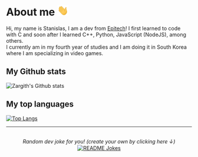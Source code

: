 # About me <img src="https://github.com/Zargith/Zargith/blob/master/Gifs/Hi.gif" width="30px">

Hi, my name is Stanislas, I am a dev from [Epitech](https://www.epitech.eu/)!
I first learned to code with C and soon after I learned C++, Python, JavaScript (NodeJS), among others.  
I currently am in my fourth year of studies and I am doing it in South Korea where I am specializing in video games.
</br>

## My Github stats
![Zargith's Github stats](https://github-readme-stats.vercel.app/api?username=Zargith&include_all_commits=true&count_private=true&show_icons=true&theme=radical)

## My top languages
[![Top Langs](https://github-readme-stats.vercel.app/api/top-langs/?username=Zargith&layout=compact&theme=radical)](https://github.com/anuraghazra/github-readme-stats)

---
</br>
<div align="center">
<i> Random dev joke for you! (create your own by clicking here ↓) </i><br>
<a href="https://readme-jokes.vercel.app"><img align="center" src="https://readme-jokes.vercel.app/api?bgColor=%23073b4c&textColor=%2306d6a0&aColor=%2306d6a0&borderColor=%2306d6a0" alt="README Jokes"></a>
</div>

<!--
**Zargith/Zargith** is a ✨ _special_ ✨ repository because its `README.md` (this file) appears on your GitHub profile.

Here are some ideas to get you started:

- 🔭 I’m currently working on ...
- 🌱 I’m currently learning ...
- 👯 I’m looking to collaborate on ...
- 🤔 I’m looking for help with ...
- 💬 Ask me about ...
- 📫 How to reach me: ...
- 😄 Pronouns: ...
- ⚡ Fun fact: ...
-->
